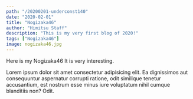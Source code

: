 ```yaml
---
path: "/20200201-underconst140"
date: "2020-02-01"
title: "Nogizaka46"
author: "Himitsu Staff"
description: "This is my very first blog of 2020!"
tags: ["Nogizaka46"]
image: nogizaka46.jpg
---
```


Here is my Nogizaka46
It is very interesting.

Lorem ipsum dolor sit amet consectetur adipisicing elit. Ea dignissimos
aut consequuntur aspernatur corrupti ratione, odit similique tenetur
accusantium, est nostrum esse minus iure voluptatum nihil cumque
blanditiis non? Odit.
